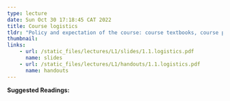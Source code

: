 ```yaml
---
type: lecture
date: Sun Oct 30 17:18:45 CAT 2022
title: Course logistics
tldr: "Policy and expectation of the course: course textbooks, course policy, prerequisites, expectations and grading criteria"
thumbnail: 
links: 
    - url: /static_files/lectures/L1/slides/1.1.logistics.pdf
      name: slides
    - url: /static_files/lectures/L1/handouts/1.1.logistics.pdf
      name: handouts
---
```

**Suggested Readings:**

